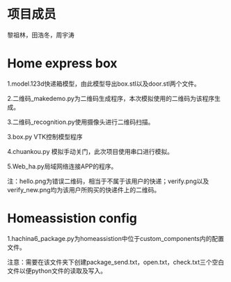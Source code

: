 # 项目成员

黎祖林，田浩冬，周宇涛

# Home express box

1.model.123d快递箱模型，由此模型导出box.stl以及door.stl两个文件。

2.二维码_makedemo.py为二维码生成程序，本次模拟使用的二维码为该程序生成。

3.二维码_recognition.py使用摄像头进行二维码扫描。

3.box.py VTK控制模型程序

4.chuankou.py 模拟手动关门，此次项目使用串口进行模拟。

5.Web_ha.py局域网络连接APP的程序。

注：hello.png为错误二维码，相当于不属于该用户的快递；verify.png以及verify_new.png均为该用户所购买的快递件上的二维码。

# Homeassistion config

1.hachina6_package.py为homeassistion中位于custom_components内的配置文件。

注意：需要在该文件夹下创建package_send.txt，open.txt，check.txt三个空白文件以便python文件的读取及写入。
